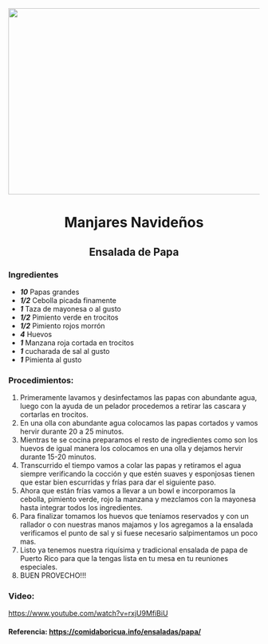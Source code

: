 <div align="center">
  
<img src="https://comidaboricua.info/wp-content/uploads/2020/11/ensalada-de-papas-puerto-rico.jpg" width="520" height="374" />

# Manjares Navideños
## Ensalada de Papa

</div>
  
### Ingredientes
- ___10___ Papas grandes
- ___1/2___ Cebolla picada finamente
- ___1___ Taza de mayonesa o al gusto
- ___1/2___ Pimiento verde en trocitos
- ___1/2___ Pimiento rojos morrón
- ___4___ Huevos
- ___1___ Manzana roja cortada en trocitos
- ___1___ cucharada de sal al gusto
- ___1___ Pimienta al gusto

### Procedimientos:
1. Primeramente lavamos y desinfectamos las papas con abundante agua, luego con la ayuda de un pelador procedemos a retirar las cascara y cortarlas en trocitos.
2. En una olla con abundante agua colocamos las papas cortados y vamos hervir durante 20 a 25 minutos.
3. Mientras te se cocina preparamos el resto de ingredientes como son los huevos de igual manera los colocamos en una olla y dejamos hervir durante 15-20 minutos.
4. Transcurrido el tiempo vamos a colar las papas y retiramos el agua siempre verificando la cocción y que estén suaves y esponjosas tienen que estar bien escurridas y frías para dar el siguiente paso.
5. Ahora que están frías vamos a llevar a un bowl e incorporamos la cebolla, pimiento verde, rojo la manzana y mezclamos con la mayonesa hasta integrar todos los ingredientes.
6. Para finalizar tomamos los huevos que teníamos reservados y con un rallador o con nuestras manos majamos y los agregamos a la ensalada verificamos el punto de sal y si fuese necesario salpimentamos un poco mas.
7. Listo ya tenemos nuestra riquísima y tradicional ensalada de papa de Puerto Rico para que la tengas lista en tu mesa en tu reuniones especiales.
8. BUEN PROVECHO!!! 

### Video: 
https://www.youtube.com/watch?v=rxjU9MfiBiU

#### Referencia: https://comidaboricua.info/ensaladas/papa/

